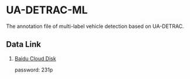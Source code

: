 # UA-DETRAC-ML
The annotation file of multi-label vehicle detection based on UA-DETRAC.

## Data Link

1. [Baidu Cloud Disk](https://pan.baidu.com/s/1AQv4Q9DmlAvXfRYguwgBIA)

   password: 231p
